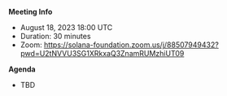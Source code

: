 **Meeting Info**
- August 18, 2023 18:00 UTC
- Duration: 30 minutes
- Zoom: https://solana-foundation.zoom.us/j/88507949432?pwd=U2tNVVU3SG1XRkxaQ3ZnamRUMzhiUT09

**Agenda**

- TBD
